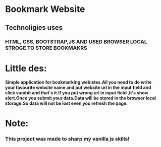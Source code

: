 # Bookmark Website

## Technoligies uses

### HTML, CSS, BOOTSTRAP,JS AND USED BROWSER LOCAL STROGE TO STORE BOOKMAKRS

# Little des:

#### Simple application for bookmarking webistes.All you need to do write your favourite website name and put website url in the input field and click sumbit and that's it.If you put wrong url in input field ,it's show alert.Once you submit your data.Data will be stored in the browser local storage.So data will not be lost even you refresh the page.

# Note:

### This project was made to sharp my vanilla js skills!
